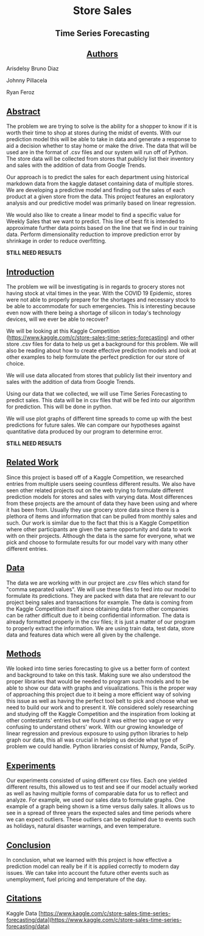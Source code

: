 # <p style="text-align: center"> **Store Sales** </p>

## <center> **Time Series Forecasting** </center>

## <center> <u>**Authors**</u> </center>

Arisdelsy Bruno Diaz

Johnny Pillacela

Ryan Feroz

## <u>**Abstract**</u>

The problem we are trying to solve is the ability for a shopper to know if it is worth their time to shop at stores during the midst of events. With our prediction model this will be able to take in data and generate a response to aid a decision whether to stay home or make the drive. The data that will be used are in the format of .csv files and our system will run off of Python. The store data will be collected from stores that publicly list their inventory and sales with the addition of data from Google Trends.

Our approach is to predict the sales for each department using historical markdown data from the kaggle dataset containing data of multiple stores. We are developing a predictive model and finding out the sales of each product at a given store from the data. This project features an exploratory analysis and our predictive model was primarily based on linear regression.

We would also like to create a linear model to find a specific value for Weekly Sales that we want to predict. This line of best fit is intended to approximate further data points based on the line that we find in our training data. Perform dimensionality reduction to improve prediction error by shrinkage in order to reduce overfitting.

**STILL NEED RESULTS**

## <u>**Introduction**</u>

The problem we will be investigating is in regards to grocery stores not having stock at vital times in the year. With the COVID 19 Epidemic, stores were not able to properly prepare for the shortages and necessary stock to be able to accommodate for such emergencies. This is interesting because even now with there being a shortage of silicon in today&#39;s technology devices, will we ever be able to recover?

We will be looking at this Kaggle Competition (https://www.kaggle.com/c/store-sales-time-series-forecasting) and other store .csv files for data to help us get a background for this problem. We will also be reading about how to create effective prediction models and look at other examples to help formulate the perfect prediction for our store of choice.

We will use data allocated from stores that publicly list their inventory and sales with the addition of data from Google Trends.

Using our data that we collected, we will use Time Series Forecasting to predict sales. This data will be in csv files that will be fed into our algorithm for prediction. This will be done in python.

We will use plot graphs of different time spreads to come up with the best predictions for future sales. We can compare our hypotheses against quantitative data produced by our program to determine error.

**STILL NEED RESULTS**

## <u>**Related Work**</U>

Since this project is based off of a Kaggle Competition, we researched entries from multiple users seeing countless different results. We also have seen other related projects out on the web trying to formulate different prediction models for stores and sales with varying data. Most differences from these projects are the amount of data they have been using and where it has been from. Usually they use grocery store data since there is a plethora of items and information that can be pulled from monthly sales and such. Our work is similar due to the fact that this is a Kaggle Competition where other participants are given the same opportunity and data to work with on their projects. Although the data is the same for everyone, what we pick and choose to formulate results for our model vary with many other different entries.

## <u>**Data**</u>

The data we are working with in our project are .csv files which stand for &quot;comma separated values&quot;. We will use these files to feed into our model to formulate its predictions. They are packed with data that are relevant to our project being sales and transactions for example. The data is coming from the Kaggle Competition itself since obtaining data from other companies can be rather difficult due to it being confidential information. The data is already formatted properly in the csv files; it is just a matter of our program to properly extract the information. We are using train data, test data, store data and features data which were all given by the challenge.

## <u>**Methods**</u>

We looked into time series forecasting to give us a better form of context and background to take on this task. Making sure we also understood the proper libraries that would be needed to program such models and to be able to show our data with graphs and visualizations. This is the proper way of approaching this project due to it being a more efficient way of solving this issue as well as having the perfect tool belt to pick and choose what we need to build our work and to present it. We considered solely researching and studying off the Kaggle Competition and the inspiration from looking at other contestants&#39; entries but we found it was either too vague or very confusing to understand others&#39; work. With our growing knowledge of linear regression and previous exposure to using python libraries to help graph our data, this all was crucial in helping us decide what type of problem we could handle. Python libraries consist of Numpy, Panda, SciPy.

## <u>**Experiments**</u>

Our experiments consisted of using different csv files. Each one yielded different results, this allowed us to test and see if our model actually worked as well as having multiple forms of comparable data for us to reflect and analyze. For example, we used our sales data to formulate graphs. One example of a graph being shown is a time versus daily sales. It allows us to see in a spread of three years the expected sales and time periods where we can expect outliers. These outliers can be explained due to events such as holidays, natural disaster warnings, and even temperature.

## <u>**Conclusion**</u>

In conclusion, what we learned with this project is how effective a prediction model can really be if it is applied correctly to modern day issues. We can take into account the future other events such as unemployment, fuel pricing and temperature of the day.

## <u>**Citations**</u>

Kaggle Data [https://www.kaggle.com/c/store-sales-time-series-forecasting/data](https://www.kaggle.com/c/store-sales-time-series-forecasting/data)
